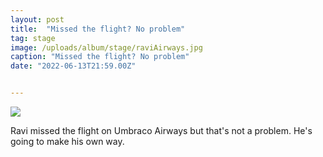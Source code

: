 ```yaml
---
layout: post
title:  "Missed the flight? No problem"
tag: stage
image: /uploads/album/stage/raviAirways.jpg
caption: "Missed the flight? No problem"
date: "2022-06-13T21:59.00Z"


---
```


![]({{page.image}})

Ravi missed the flight on Umbraco Airways but that's not a problem. He's going to make his own way. 